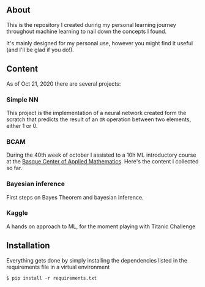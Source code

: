 ## About
This is the repository I created during my personal learning journey throughout machine learning to nail down the concepts I found.

It's mainly designed for my personal use, however you might find it useful (and I'll be glad if you do!).

## Content
As of Oct 21, 2020 there are several projects:

### Simple NN
This project is the implementation of a neural network created form the scratch that predicts the result of an `OR` operation between two elements, either 1 or 0.

### BCAM
During the 40th week of october I assisted to a 10h ML introductory course at the [Basque Center of Applied Mathematics](http://www.bcamath.org/en). Here's the content I collected so far.

### Bayesian inference
First steps on Bayes Theorem and bayesian inference.

### Kaggle
A hands on approach to ML, for the moment playing with Titanic Challenge

## Installation
Everything gets done by simply installing the dependencies listed in the requirements file in a virtual environment

`$ pip install -r requirements.txt`
